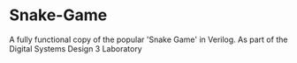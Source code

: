 # Snake-Game
A fully functional copy of the popular 'Snake Game' in Verilog. As part of the Digital Systems Design 3 Laboratory
